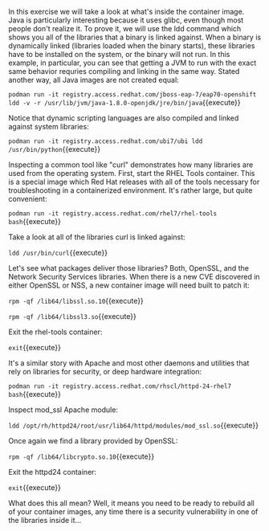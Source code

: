 In this exercise we will take a look at what's inside the container image. Java is particularly interesting because it uses glibc, even though most people don't realize it. To prove it, we will use the ldd command which shows you all of the libraries that a binary is linked against. When a binary is dynamically linked (libraries loaded when the binary starts), these libraries have to be installed on the system, or the binary will not run. In this example, in particular, you can see that getting a JVM to run with the exact same behavior requries compiling and linking in the same way. Stated another way, all Java images are not created equal:

``podman run -it registry.access.redhat.com/jboss-eap-7/eap70-openshift ldd -v -r /usr/lib/jvm/java-1.8.0-openjdk/jre/bin/java``{{execute}}

Notice that dynamic scripting languages are also compiled and linked against system libraries:

``podman run -it registry.access.redhat.com/ubi7/ubi ldd /usr/bin/python``{{execute}}

Inspecting a common tool like "curl" demonstrates how many libraries are used from the operating system. First, start the RHEL Tools container. This is a special image which Red Hat releases with all of the tools necessary for troubleshooting in a containerized environment. It's rather large, but quite convenient:

``podman run -it registry.access.redhat.com/rhel7/rhel-tools bash``{{execute}}

Take a look at all of the libraries curl is linked against:

``ldd /usr/bin/curl``{{execute}}

Let's see what packages deliver those libraries? Both, OpenSSL, and the Network Security Services libraries. When there is a new CVE discovered in either OpenSSL or NSS, a new container image will need built to patch it:

``rpm -qf /lib64/libssl.so.10``{{execute}}

``rpm -qf /lib64/libssl3.so``{{execute}}

Exit the rhel-tools container:

``exit``{{execute}}


It's a similar story with Apache and most other daemons and utilities that rely on libraries for security, or deep hardware integration:

``podman run -it registry.access.redhat.com/rhscl/httpd-24-rhel7 bash``{{execute}}

Inspect mod_ssl Apache module:

``ldd /opt/rh/httpd24/root/usr/lib64/httpd/modules/mod_ssl.so``{{execute}}

Once again we find a library provided by OpenSSL:

``rpm -qf /lib64/libcrypto.so.10``{{execute}}

Exit the httpd24 container:

``exit``{{execute}}

What does this all mean? Well, it means you need to be ready to rebuild all of your container images, any time there is a security vulnerability in one of the libraries inside it...
